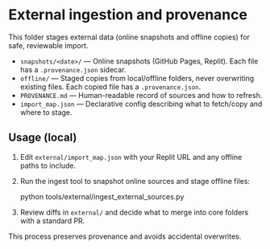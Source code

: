# External ingestion and provenance

This folder stages external data (online snapshots and offline copies) for safe, reviewable import.

- `snapshots/<date>/` — Online snapshots (GitHub Pages, Replit). Each file has a `.provenance.json` sidecar.
- `offline/` — Staged copies from local/offline folders, never overwriting existing files. Each copied file has a `.provenance.json`.
- `PROVENANCE.md` — Human-readable record of sources and how to refresh.
- `import_map.json` — Declarative config describing what to fetch/copy and where to stage.

## Usage (local)

1. Edit `external/import_map.json` with your Replit URL and any offline paths to include.
2. Run the ingest tool to snapshot online sources and stage offline files:

   python tools/external/ingest_external_sources.py

3. Review diffs in `external/` and decide what to merge into core folders with a standard PR.

This process preserves provenance and avoids accidental overwrites.
